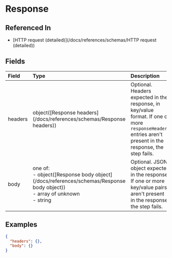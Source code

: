 
# Response



## Referenced In

- [HTTP request (detailed)](/docs/references/schemas/HTTP request (detailed))

## Fields

Field | Type | Description | Default
:-- | :-- | :-- | :--
headers | object([Response headers](/docs/references/schemas/Response headers)) | Optional. Headers expected in the response, in key/value format. If one or more `responseHeaders` entries aren't present in the response, the step fails. | ``{}``
body | one of:<br/>- object([Response body object](/docs/references/schemas/Response body object))<br/>- array of unknown<br/>- string | Optional. JSON object expected in the response. If one or more key/value pairs aren't present in the response, the step fails. | ``{}``

## Examples

```json
{
  "headers": {},
  "body": {}
}
```

